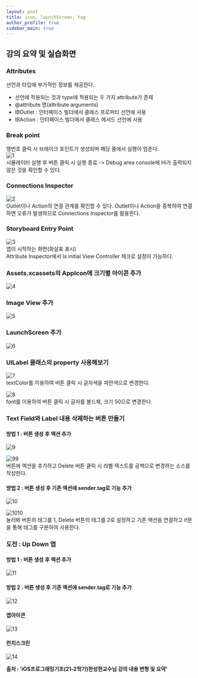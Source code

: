 ```yaml
---
layout: post
title: icon, launchScreen, tag
author_profile: true
sidebar_main: true
---
```


## 강의 요약 및 실습화면  

### Attributes  
선언과 타입에 부가적인 정보를 제공한다.    

- 선언에 적용되는 것과 type에 적용되는 두 가지 attribute가 존재  
- @attribute 명(attribute arguments)  
- IBOutlet : 인터페이스 빌더에서 클래스 프로퍼티 선언에 사용  
- IBAction : 인터페이스 빌더에서 클래스 메서드 선언에 사용  

### Break point  
행번호 클릭 시 브레이크 포인트가 생성되며 해당 줄에서 실행이 멈춘다.  
![1](https://user-images.githubusercontent.com/90169862/141695694-5b0deab3-a1d6-4eff-aa1b-fed695550b67.JPG)  
시뮬레이터 실행 후 버튼 클릭 시 실행 종료 -> Debug area console에 Hi가 출력되지 않은 것을 확인할 수 있다.  

### Connections Inspector  
![2](https://user-images.githubusercontent.com/90169862/141695710-09aa8ded-e69b-467e-af71-5c8d62f00b5f.JPG)  
Outlet이나 Action의 연결 관계를 확인할 수 있다. Outlet이나 Action을 중복하여 연결하면 오류가 발생하므로 Connections Inspector를 활용한다.  

### Storyboard Entry Point  
![3](https://user-images.githubusercontent.com/90169862/141695723-2d1bfb11-ae97-41da-8037-fbebbc021abb.JPG)  
앱이 시작하는 화면(화살표 표시)  
Attribute Inspector에서 Is initial View Controller 체크로 설정이 가능하다.  

### Assets.xcassets의 AppIcon에 크기별 아이콘 추가  
![4](https://user-images.githubusercontent.com/90169862/141695732-ad5e1298-8b6c-4ba6-b7d4-0c727d0f94a7.JPG)  

### Image View 추가  
![5](https://user-images.githubusercontent.com/90169862/141695742-391be017-e23c-447f-bfe3-1fcbe1860e5f.JPG)  

### LaunchScreen 추가    
![6](https://user-images.githubusercontent.com/90169862/141695748-ef26228d-c20d-4f90-8969-f07b629771f5.JPG)    

### UILabel 클래스의 property 사용해보기    
![7](https://user-images.githubusercontent.com/90169862/141695757-7ccddd11-b3e4-4a8b-9b45-12ebdeabd1b3.JPG)  
textColor를 이용하여 버튼 클릭 시 글자색을 파란색으로 변경한다.  

![8](https://user-images.githubusercontent.com/90169862/141695762-ca743c3f-6f10-4f4f-9f8e-fbe585470f4e.JPG)  
font를 이용하여 버튼 클릭 시 글자를 볼드체, 크기 50으로 변경한다.  

### Text Field와 Label 내용 삭제하는 버튼 만들기  

#### 방법 1 : 버튼 생성 후 액션 추가    
![9](https://user-images.githubusercontent.com/90169862/141695774-2df2f15d-373c-46c5-ab13-e7d5400d9ad2.JPG)    
  
![99](https://user-images.githubusercontent.com/90169862/141695782-ebda2a48-57ec-4795-900a-973bbfb28bd7.JPG)  
버튼에 액션을 추가하고 Delete 버튼 클릭 시 라벨 텍스트를 공백으로 변경하는 소스를 작성한다.  

#### 방법 2 : 버튼 생성 후 기존 액션에 sender.tag로 기능 추가  
![10](https://user-images.githubusercontent.com/90169862/141695817-3510cd4c-0e13-4742-aa91-e5606f590fce.JPG)  

![1010](https://user-images.githubusercontent.com/90169862/141695823-53646b59-7d26-4d8c-8528-d85d7c82096d.JPG)  
눌러봐 버튼의 태그를 1, Delete 버튼의 태그를 2로 설정하고 기존 액션을 연결하고 if문을 통해 태그를 구분하여 사용한다.  

### 도전 : Up Down 앱  

#### 방법 1 : 버튼 생성 후 액션 추가  
![11](https://user-images.githubusercontent.com/90169862/141695836-d06b405f-4f8b-4cdc-9cb7-ac164d653d42.JPG)  

#### 방법 2 : 버튼 생성 후 기존 액션에 sender.tag로 기능 추가  
![12](https://user-images.githubusercontent.com/90169862/141695848-769f708d-1dd1-44fb-bc59-5bc20e140c3b.JPG)  

#### 앱아이콘  
![13](https://user-images.githubusercontent.com/90169862/141695855-1b2136a7-fe3e-4dfa-a8bf-51efe2b3001d.JPG)  

#### 런치스크린  
![14](https://user-images.githubusercontent.com/90169862/141695857-3baf75e5-6b85-4f57-9f22-95f0a83c7f32.JPG)  


__출처 : 'iOS프로그래밍기초(21-2학기)한성현교수님 강의 내용 변형 및 요약'__  







  




